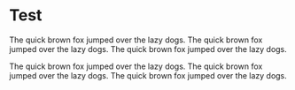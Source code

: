 # Test

The quick brown fox jumped over the lazy dogs. The quick brown fox jumped over
the lazy dogs. The quick brown fox jumped over the lazy dogs.

The quick brown fox jumped over the lazy dogs. The quick brown fox jumped over
the lazy dogs. The quick brown fox jumped over the lazy dogs.

